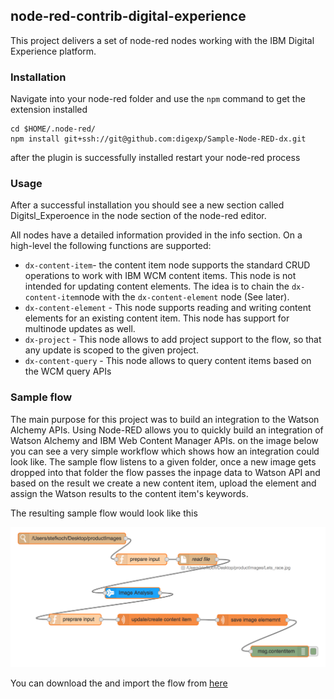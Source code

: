 ## node-red-contrib-digital-experience
This project delivers a set of node-red nodes working with the IBM Digital Experience platform.

### Installation
Navigate into your node-red folder and use the ```npm``` command to get the extension installed

    cd $HOME/.node-red/
    npm install git+ssh://git@github.com:digexp/Sample-Node-RED-dx.git

after the plugin is successfully installed restart your node-red process

### Usage
After a successful installation you should see a new section called Digitsl_Experoence in the node section of the node-red editor.

All nodes have a detailed information provided in the info section. On a high-level the following functions are supported:
* ```dx-content-item```- the content item node supports the standard CRUD operations to work with IBM WCM content items. This node is not intended for updating content elements. The idea is to chain the ```dx-content-item```node with the ```dx-content-element``` node (See later).
* ```dx-content-element``` - This node supports reading and writing content elements for an existing content item. This node has support for multinode updates as well.
* ```dx-project``` - This node allows to add project support to the flow, so that any update is scoped to the given project.
* ```dx-content-query``` - This node allows to query content items based on the WCM query APIs

### Sample flow

The main purpose for this project was to build an integration to the Watson Alchemy APIs. Using Node-RED allows you to quickly build an integration of Watson Alchemy and IBM Web Content Manager APIs. on the image below you can see a very simple workflow which shows how an integration could look like. The sample flow listens to a given folder, once a new image gets dropped into that folder the flow passes the inpage data to Watson API and based on the result we create a new content item, upload the element and assign the Watson results to the content item's keywords.

The resulting sample flow would look like this

![sample flow](./doc/images/sample_flow.png "Node Red Sample Flow")

You can download the and import the flow from [here](./sample/sample_flow.json)
